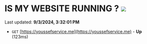 # IS MY WEBSITE RUNNING ? [![](https://img.shields.io/static/v1?label=Sponsor&message=%E2%9D%A4&logo=GitHub&color=%23fe8e86)](https://github.com/sponsors/Youssef-Lehmam)

Last updated: **9/3/2024, 3:32:01 PM**

- `GET` [https://youssefservice.me](https://youssefservice.me) - **Up** (123ms)
